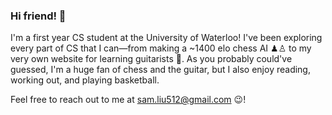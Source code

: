 ### Hi friend! 👋

I'm a first year CS student at the University of Waterloo! I've been exploring every part of CS that I can—from making a ~1400 elo chess AI ♟♙ to my very own website for learning guitarists 🎸. As you probably could've guessed, I'm a huge fan of chess and the guitar, but I also enjoy reading, working out, and playing basketball.

Feel free to reach out to me at sam.liu512@gmail.com 😉!

